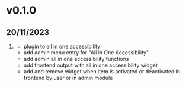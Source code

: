 # v0.1.0
## 20/11/2023
1. [](#improved)
   * plugin to all in one accessibility
   * add admin menu entry for "All in One Accessibility"
   * add admin all in one accessibility functions
   * add frontend output with all in one accessibility widget
   * add and remove widget when item is activated or deactivated in frontend by user or in admin module


